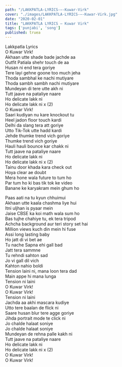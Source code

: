```yaml
---
path: "/LAKKPATLA-LYRICS-–-Kuwar-Virk"
cover: "./images/LAKKPATLA-LYRICS-–-Kuwar-Virk.jpg"
date: "2020-02-01"
title: "LAKKPATLA LYRICS – Kuwar Virk"
tags: ['punjabi', 'song']
published: truea
---
```

  
Lakkpatla Lyrics  
O Kuwar Virk!  
Akhaan utte shade bade jachde aa  
Outfit Patiala shehr touch de aa  
Husan ni end tera goriye  
Tere layi gehne goone too much jeha  
Thoda sambhal ke nachi mutiyare  
Thoda sambh sambh nachi mutiyare  
Mundeyan di tere utte akh ni  
Tutt jaave na pataliye naare  
Ho delicate lakk ni  
Ho delicate lakk ni x (2)  
O Kuwar Virk!  
Saari kudiyan nu kare knockout tu  
Heel jadon floor touch kardi  
Delhi da slang tera att goriye  
Utto Tik-Tok utte hadd kardi  
Jehde thumke trend vich goriye  
Thumke trend vich goriye  
Hauli hauli bounce kar chakk ni  
Tutt jaave na pataliye naare  
Ho delicate lakk ni  
Ho delicate lakk ni x (2)  
Tainu door khada kara check out  
Hoya clear ae doubt  
Mera hone wala future to tum ho  
Par tum ho ki bas tik tok ke video  
Banane ke karyakram mein ghum ho  
  
  
  
  
  
  
Paas aati na tu kyun chhuimui  
Akhaan utte kaala chashma liye hui  
Itni uljhan is pyaar mein  
Jaise CBSE ka koi math wala sum ho  
Bas tujhe chahiye tu, ek tera tripod  
Achcha background aur teri story set hai  
Million views kuch din mein hi fuse  
Assi long lasting baby  
Ho jatt di vi bet ae  
Tu nache Sapna ehi gall bad  
Jatt tera sammne  
Tu rehndi sahton sad  
Jo vi gall dil vich  
Kahton nahio boldi  
Tension laini ni, mana loon tera dad  
Main appe hi mana lunga  
Tension ni laini  
O Kuwar Virk!  
O Kuwar Virk!  
Tension ni laini  
Jachda aa akhi mascara kudiye  
Utto tere baalan de flick ni  
Saare husan blur tere agge goriye  
Jihda portrait mode te click ni  
Jo chalde halaat soniye  
Jo chalde halaat soniye  
Mundeyan de rehna palle kakh ni  
Tutt jaave na pataliye naare  
Ho delicate lakk ni  
Ho delicate lakk ni x (2)  
O Kuwar Virk!  
O Kuwar Virk!  
